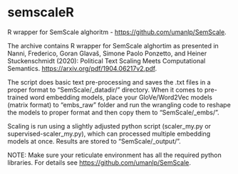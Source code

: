 # semscaleR
R wrapper for SemScale alghoritm - https://github.com/umanlp/SemScale.

The archive contains R wrapper for SemScale alghortim as presented in Nanni, Frederico, Goran Glavaš, Simone Paolo Ponzetto, and Heiner Stuckenschmidt (2020): Political Text Scaling 
Meets Computational Semantics. https://arxiv.org/pdf/1904.06217v2.pdf. 

The script does basic text pre-processing and saves the .txt files in a proper format to “SemScale/\_datadir/” directory. When it comes to pre-trained word embedding models, place your GloVe/Word2Vec models (matrix format) to “embs\_raw” folder and run the wrangling code to reshape the models to proper format and then copy them to “SemScale/\_embs/”.

Scaling is run using a slightly adjusted python script (scaler\_my.py or supervised-scaler\_my.py), which can processed multiple embedding models at once. Results are stored to “SemScale/\_output/”.

NOTE: Make sure your reticulate environment has all the required python libraries. For details see https://github.com/umanlp/SemScale.

